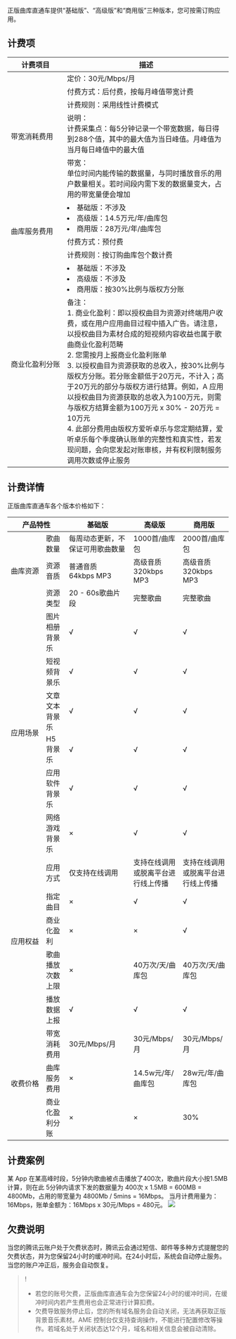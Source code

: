正版曲库直通车提供“基础版”、“高级版”和“商用版”三种版本，您可按需订购应用。


## 计费项


<table>
<thead>
<tr>
<th>计费项目</th>
<th>描述</th>
</tr>
</thead>
<tbody><tr>
<td rowspan="5">带宽消耗费用</td>
<td>定价：30元/Mbps/月</td>
</tr>
<tr>
<td>付费方式：后付费，按每月峰值带宽计费</td>
</tr>
<tr>
<td>计费规则：采用线性计费模式</td>
</tr>
<tr>
<td>说明：<br>计费采集点：每5分钟记录一个带宽数据，每日得到288个值，其中的最大值为当日峰值。月峰值为当月每日峰值中的最大值</td>
</tr>
<tr>
<td>带宽：<br>单位时间内能传输的数据量，与同时播放音乐的用户数量相关。若时间段内需下发的数据量变大，占用的带宽量便会增加</td>
</tr>
<tr>
<td rowspan="3">曲库服务费用</td>
<td><li>基础版：不涉及<br><li>高级版：14.5万元/年/曲库包<br><li>商用版：28万元/年/曲库包</td>
</tr>
<tr>
<td>付费方式：预付费</td>
</tr>
<tr>
<td>计费规则：按订购曲库包个数计费</td>
</tr>
<tr>
<td rowspan="2" nowrap="nowrap">商业化盈利分账</td>
<td><li>基础版：不涉及<br><li>高级版：不涉及<br><li>商用版：按30%比例与版权方分账</td>
</tr>
<tr>
<td>备注：<br>1. 商业化盈利：即以授权曲目为资源对终端用户收费，或在用户应用曲目过程中插入广告。请注意，以授权曲目为素材合成的短视频内容收益也属于歌曲商业化盈利范畴<br>2. 您需按月上报商业化盈利账单<br>3. 以授权曲目为资源获取的总收入，按30%比例与版权方分账。若分账金额低于20万元，不计入；高于20万元的部分与版权方进行结算。例如，A 应用以授权曲目为资源获取的总收入为100万元，则需与版权方结算金额为100万元 x 30% - 20万元 = 10万元<br>4. 此部分费用由版权方爱听卓乐与您定期结算，爱听卓乐每个季度确认账单的完整性和真实性，若发现问题，会向您发起对账审核，并有权利限制服务调用次数或停止服务</td>
</tr>
</tbody></table>




## 计费详情

正版曲库直通车各个版本价格如下：

<table>
<thead>
<tr>
<th colspan="2">产品特性</th>
<th>基础版</th>
<th>高级版</th>
<th>商用版</th>
</tr>
</thead>
<tbody><tr>
<td rowspan="3"  nowrap="nowrap">曲库资源</td>
<td>歌曲数量</td>
<td>每周动态更新，不保证可用歌曲数量</td>
<td>1000首/曲库包</td>
<td>2000首/曲库包</td>
</tr>
<tr>
<td>资源音质</td>
<td>普通音质<br>64kbps MP3</td>
<td>高级音质<br>320kbps MP3</td>
<td>高级音质<br>320kbps MP3</td>
</tr>
<tr>
<td>资源类型</td>
<td>20 - 60s歌曲片段</td>
<td>完整歌曲</td>
<td>完整歌曲</td>
</tr>
<tr>
<td rowspan="6">应用场景</td>
<td>图片相册背景乐</td>
<td>√</td>
<td>√</td>
<td>√</td>
</tr>
<tr>
<td>短视频背景乐</td>
<td>√</td>
<td>√</td>
<td>√</td>
</tr>
<tr>
<td>文章文本背景乐</td>
<td>√</td>
<td>√</td>
<td>√</td>
</tr>
<tr>
<td>H5背景乐</td>
<td>√</td>
<td>√</td>
<td>√</td>
</tr>
<tr>
<td>应用软件背景乐</td>
<td>√</td>
<td>√</td>
<td>√</td>
</tr>
<tr>
<td>网络游戏背景乐</td>
<td>×</td>
<td>√</td>
<td>√</td>
</tr>
<tr>
<td rowspan="5">应用权益</td>
<td>应用方式</td>
<td nowrap="nowrap">仅支持在线调用</td>
<td>支持在线调用或脱离平台进行线上传播</td>
<td>支持在线调用或脱离平台进行线上传播</td>
</tr>
<tr>
<td>指定曲目</td>
<td>×</td>
<td>√</td>
<td>√</td>
</tr>
<tr>
<td>商业化盈利</td>
<td>×</td>
<td>×</td>
<td>√</td>
</tr>
<tr>
<td>歌曲播放次数上限</td>
<td>×</td>
<td>40万次/天/曲库包</td>
<td>40万次/天/曲库包</td>
</tr>
<tr>
<td>播放数据上报</td>
<td>√</td>
<td>√</td>
<td>√</td>
</tr>
<tr>
<td rowspan="3">收费价格</td>
<td>带宽消耗费用</td>
<td nowrap="nowrap">30元/Mbps/月</td>
<td>30元/Mbps/月</td>
<td>30元/Mbps/月</td>
</tr>
<tr>
<td>曲库服务费用</td>
<td>×</td>
<td>14.5w元/年/曲库包</td>
<td>28w元/年/曲库包</td>
</tr>
<tr>
<td>商业化盈利分账</td>
<td>×</td>
<td>×</td>
<td>30%</td>
</tr>
</tbody></table>




## 计费案例
某 App 在某高峰时段，5分钟内歌曲被点击播放了400次，歌曲片段大小按1.5MB计算，则在此 5分钟内请求下发的数据量为 400次 x 1.5MB = 600MB = 4800Mb，占用的带宽量为 4800Mb / 5mins = 16Mbps。
当月计费用量为：16Mbps，账单金额为：16Mbps x 30元/Mbps = 480元。
![](https://main.qcloudimg.com/raw/d8bbb9bbaa08a5322f65f747cc91fcc3.png)


## 欠费说明
当您的腾讯云账户处于欠费状态时，腾讯云会通过短信、邮件等多种方式提醒您的欠费状态，并为您保留24小时的缓冲时间。在24小时后，系统会自动停止服务。当您的账户冲正后，服务会自动恢复。

>!
>- 若您的账号欠费，正版曲库直通车会为您保留24小时的缓冲时间，在缓冲时间内若产生费用也会正常进行计算扣费。
>- 欠费导致服务停止后，您的所有域名服务会自动关闭，无法再获取正版背景音乐素材。AME 控制台仅支持查询操作，不能进行配置修改等操作。若域名处于关闭状态达12个月，域名和相关信息会被自动清除。


